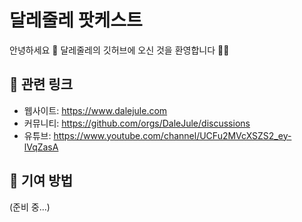 # 달레줄레 팟케스트

안녕하세요 👋 
달레줄레의 깃허브에 오신 것을 환영합니다 🙋‍♀️

## 🍿 관련 링크

- 웹사이트: https://www.dalejule.com
- 커뮤니티: https://github.com/orgs/DaleJule/discussions
- 유튜브: https://www.youtube.com/channel/UCFu2MVcXSZS2_ey-lVqZasA

## 🌈 기여 방법

(준비 중...)
